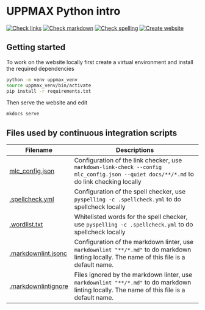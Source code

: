 # UPPMAX Python intro

[![Check links](https://github.com/UPPMAX/uppmax_intro_python/actions/workflows/check_links.yaml/badge.svg?branch=main)](https://github.com/UPPMAX/uppmax_intro_python/actions/workflows/check_links.yaml)
[![Check markdown](https://github.com/UPPMAX/uppmax_intro_python/actions/workflows/check_markdown.yaml/badge.svg?branch=main)](https://github.com/UPPMAX/uppmax_intro_python/actions/workflows/check_markdown.yaml)
[![Check spelling](https://github.com/UPPMAX/uppmax_intro_python/actions/workflows/check_spelling.yaml/badge.svg?branch=main)](https://github.com/UPPMAX/uppmax_intro_python/actions/workflows/check_spelling.yaml)
[![Create website](https://github.com/UPPMAX/uppmax_intro_python/actions/workflows/create_website.yaml/badge.svg?branch=main)](https://github.com/UPPMAX/uppmax_intro_python/actions/workflows/create_website.yaml)

## Getting started

To work on the website locally first create a virtual environment and install
the required dependencies

``` bash
python -m venv uppmax_venv
source uppmax_venv/bin/activate
pip install -r requirements.txt
```

Then serve the website and edit

``` bash
mkdocs serve
```

## Files used by continuous integration scripts

Filename                              |Descriptions
--------------------------------------|--------------------------------------------------------------------------------------------------------------------------------------
[mlc_config.json](mlc_config.json)    |Configuration of the link checker, use `markdown-link-check --config mlc_config.json --quiet docs/**/*.md` to do link checking locally
[.spellcheck.yml](.spellcheck.yml)    |Configuration of the spell checker, use `pyspelling -c .spellcheck.yml` to do spellcheck locally
[.wordlist.txt](.wordlist.txt)        |Whitelisted words for the spell checker, use `pyspelling -c .spellcheck.yml` to do spellcheck locally
[.markdownlint.jsonc](.markdownlint.jsonc)|Configuration of the markdown linter, use `markdownlint "**/*.md"` to do markdown linting locally. The name of this file is a default name.
[.markdownlintignore](.markdownlintignore)|Files ignored by the markdown linter, use `markdownlint "**/*.md"` to do markdown linting locally. The name of this file is a default name.
